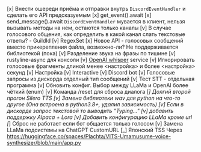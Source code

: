 [x] Внести ошереди приёма и отправки внутрь `DiscordEventHandler` и сделать его API предсказуемым
    [x] get_event().await
    [x] send_message().await
    `DiscordEventHandler` мувается в клиент, нельзя вызывать методы на нем, остаются только каналы
    [v] В случае голосового общения, как определить в какой канал слать текстовые ответы? - GuildId
[v] RegexSet
[x] Новое API - голосовых сообщений вместо прикерепления файла, возможно-ли?
    Не поддерживается библиотекой (пока)
[v] Разделение звука на фразы по тишине
[v] rustyline-async для консоли
[v] [OpenAI whisper](https://github.com/openai/whisper) service
[v] Игнорировать голосовые фрагменты длиной менее <настройка> и более <настройка> секунд
    [v] Настройка
    [v] Interactive
    [v] Discord bot
[v] Голосовые запросы из дискорда отделный тип сообщений
[v] Тест STT - отдельная программа
[v] Обновить конфиг. Выбор между LLaMa и OpenAI более чёткий (enum)
[v] Команда /reset для сброса диалога
[_] Долгий второй прогон Silero TTS
[v] Замена библиотеки wav для python на что-то другое (Она встроена в python3.8+, удалил зависимость)
[v] Если в дискорде запрос текстовой то выводить "Typing..."
[v] добавить поддержку Alpaca + Lora
[v] Добавить конфигурацию LLaMa кроме url
[_] Сброс не работает если бот общается только голосом
[v] Замена LLaMa подсистемы на ChatGPT CustomURL
[_] Японский TSS Через https://huggingface.co/spaces/Plachta/VITS-Umamusume-voice-synthesizer/blob/main/app.py